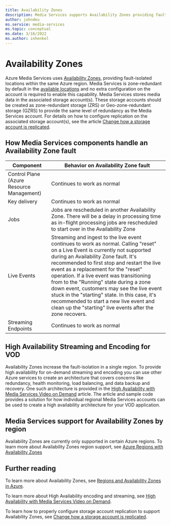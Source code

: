 ```yaml
---
title: Availability Zones
description: Media Services supports Availability Zones providing fault-isolation
author: johndeu
ms.service: media-services
ms.topic: conceptual
ms.date: 3/16/2022
ms.author: inhenkel
---
```

# Availability Zones

Azure Media Services uses [Availability Zones](/azure/availability-zones/az-overview), providing fault-isolated locations within the same Azure region. Media Services is zone-redundant by default in the [available locations](/azure/availability-zones/az-region#azure-regions-with-availability-zones) and no extra configuration on the account is required to enable this capability.  Media Services stores media data in the associated storage account(s).  These storage accounts should be created as zone-redundant storage (ZRS) or Geo-zone-redundant storage (GZRS) to provide the same level of redundancy as the Media Services account. For  details on how to configure replication on the associated storage account(s), see the article [Change how a storage account is replicated](/azure/storage/common/redundancy-migration).

## How Media Services components handle an Availability Zone fault

| Component             | Behavior on Availability Zone fault |
|-----------            |----------------------|
| Control Plane (Azure Resource Management) | Continues to work as normal |
| Key delivery            | Continues to work as normal |
| Jobs                    | Jobs are rescheduled in another Availability Zone. There will be a delay in processing time as in-flight processing jobs are rescheduled to start over in the Availability Zone |
| Live Events             | Streaming and ingest to the live event continues to work as normal. Calling "reset" on a Live Event is currently not supported during an Availability Zone fault. It's recommended to first stop and restart the live event as a replacement for the "reset" operation. If a live event was transitioning from to the "Running" state during a zone down event, customers may see the live event stuck in the "starting" state. In this case, it's recommended to start a new live event and clean up the "starting" live events after the zone recovers.  |
| Streaming Endpoints     | Continues to work as normal |


## High Availability Streaming and Encoding for VOD

Availability Zones increase the fault-isolation in a single region. To provide high availability  for on-demand streaming and encoding you can use other Azure services to create an architecture that covers concerns like redundancy, health monitoring, load balancing, and data backup and recovery. One such architecture is provided in the [High Availability with Media Services Video on Demand](architecture-high-availability-encoding-concept.md) article.
The article and sample code provides a solution for how individual regional Media Services accounts can be used to create a high availability architecture for your VOD application.

## Media Services support for Availability Zones by region

Availability Zones are currently only supported in certain Azure regions. To learn more about Availability Zones region support, see [Azure Regions with Availability Zones](/azure/availability-zones/az-region#azure-regions-with-availability-zones)

## Further reading

To learn more about Availability Zones, see [Regions and Availability Zones in Azure](/azure/availability-zones/az-overview).

To learn more about High Availability encoding and streaming, see [High Availability with Media Services Video on Demand](architecture-high-availability-encoding-concept.md).

To learn how to properly configure storage account replication to support Availability Zones, see [Change how a storage account is replicated](/azure/storage/common/redundancy-migration).
